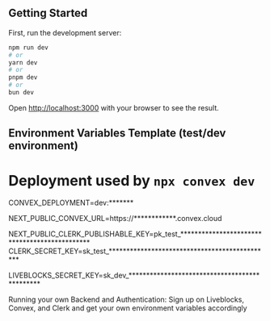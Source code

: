 ## Getting Started

First, run the development server:

```bash
npm run dev
# or
yarn dev
# or
pnpm dev
# or
bun dev
```

Open [http://localhost:3000](http://localhost:3000) with your browser to see the result.


## Environment Variables Template (test/dev environment)

# Deployment used by `npx convex dev`
CONVEX_DEPLOYMENT=dev:*******

NEXT_PUBLIC_CONVEX_URL=https://************.convex.cloud


NEXT_PUBLIC_CLERK_PUBLISHABLE_KEY=pk_test_**********************************************
CLERK_SECRET_KEY=sk_test_**********************************************

LIVEBLOCKS_SECRET_KEY=sk_dev_**********************************************

Running your own Backend and Authentication: Sign up on Liveblocks, Convex, and Clerk and get your own environment variables accordingly
